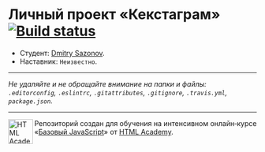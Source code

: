 # Личный проект «Кекстаграм» [![Build status][travis-image]][travis-url]

* Студент: [Dmitry Sazonov](https://up.htmlacademy.ru/javascript/11/user/424561).
* Наставник: `Неизвестно`.

---

_Не удаляйте и не обращайте внимание на папки и файлы:_<br>
_`.editorconfig`, `.eslintrc`, `.gitattributes`, `.gitignore`, `.travis.yml`, `package.json`._

---

<a href="https://htmlacademy.ru/intensive/javascript"><img align="left" width="50" height="50" title="HTML Academy" src="https://up.htmlacademy.ru/static/img/intensive/javascript/logo-for-github.svg"></a>

Репозиторий создан для обучения на интенсивном онлайн‑курсе «[Базовый JavaScript](https://htmlacademy.ru/intensive/javascript)» от [HTML Academy](https://htmlacademy.ru).

[travis-image]: https://travis-ci.org/htmlacademy-javascript/424561-kekstagram.svg?branch=master
[travis-url]: https://travis-ci.org/htmlacademy-javascript/424561-kekstagram
